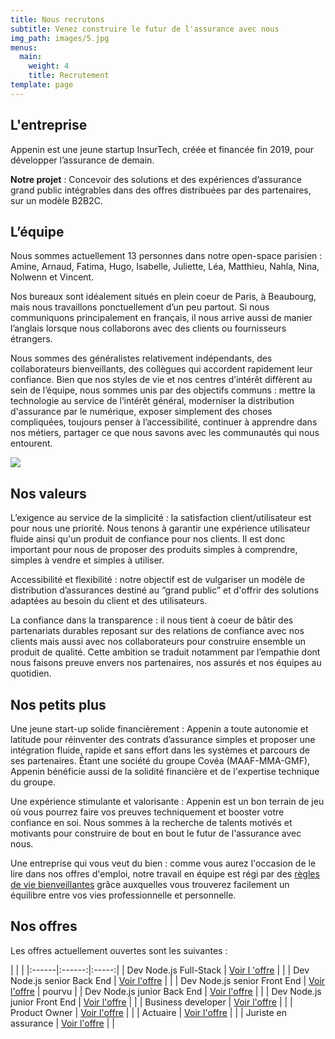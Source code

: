 ```yaml
---
title: Nous recrutons
subtitle: Venez construire le futur de l'assurance avec nous
img_path: images/5.jpg
menus:
  main:
    weight: 4
    title: Recrutement
template: page
---
```


## L'entreprise

Appenin est une jeune startup InsurTech, créée et financée fin 2019, pour développer l’assurance de demain.

<b>Notre projet</b> : Concevoir des solutions et des expériences d’assurance grand public intégrables dans des offres distribuées par des partenaires, sur un modèle B2B2C.

## L’équipe

Nous sommes actuellement 13 personnes dans notre open-space parisien : Amine, Arnaud, Fatima, Hugo, Isabelle, Juliette, Léa, Matthieu, Nahla, Nina, Nolwenn et Vincent. 

Nos bureaux sont idéalement situés en plein coeur de Paris, à Beaubourg, mais nous travaillons ponctuellement d’un peu partout. 
Si nous communiquons principalement en 
français, il nous arrive aussi de manier l’anglais lorsque nous collaborons avec des clients ou 
fournisseurs étrangers.

Nous sommes des généralistes relativement indépendants, des collaborateurs bienveillants, des collègues qui accordent rapidement leur confiance. 
Bien que nos styles de vie et nos centres d’intérêt diffèrent au sein de l’équipe, nous sommes unis par des objectifs communs : mettre la technologie au service 
de l’intérêt général, moderniser la distribution d'assurance par le numérique, exposer simplement des choses compliquées, toujours penser à l’accessibilité, 
continuer à apprendre dans nos métiers, partager ce que nous savons avec les communautés qui nous entourent.

<img src="/images/11.jpg">

## Nos valeurs 

L’exigence au service de la simplicité : la satisfaction client/utilisateur est pour nous une priorité. Nous tenons à garantir une expérience utilisateur fluide ainsi
qu'un produit de confiance pour nos clients. Il est donc important pour nous de proposer des produits simples à comprendre, simples à vendre et simples à utiliser. 

Accessibilité et flexibilité : notre objectif est de vulgariser un modèle de distribution d’assurances destiné au “grand public” et d'offrir des solutions adaptées au
besoin du client et des utilisateurs. 

La confiance dans la transparence : il nous tient à coeur de bâtir des partenariats durables reposant sur des relations de confiance avec nos clients 
mais aussi avec nos collaborateurs pour construire ensemble un produit de qualité. Cette ambition se traduit notamment par l’empathie dont nous faisons preuve envers nos
partenaires, nos assurés et nos équipes au quotidien. 


## Nos petits plus 

Une jeune start-up solide financièrement : Appenin a toute autonomie et latitude pour réinventer des contrats d’assurance simples et proposer une intégration fluide,
rapide et sans effort dans les systèmes et parcours de ses partenaires. Étant une société du groupe Covéa (MAAF-MMA-GMF), Appenin bénéficie aussi de la solidité
financière et de l'expertise technique du groupe. 

Une expérience stimulante et valorisante : Appenin est un bon terrain de jeu où vous pourrez faire vos preuves techniquement et booster votre confiance en soi. Nous sommes à la recherche de talents motivés et motivants pour construire de bout en bout le futur de l'assurance avec nous. 

Une entreprise qui vous veut du bien : comme vous aurez l'occasion de le lire dans nos offres d'emploi, notre travail en équipe est régi par des [règles de vie
bienveillantes](https://appenin.github.io/appenin/charte.html) grâce auxquelles vous trouverez facilement un équilibre entre vos vies professionnelle et personnelle.


## Nos offres 

Les offres actuellement ouvertes sont les suivantes :

|   |   |
|:------|:------:|:-----:|
| Dev Node.js Full-Stack | <a href="/offers/developer-node-js-full-stack/" class="button">Voir l 'offre</a>  | |
| Dev Node.js senior Back End | <a href="/offers/developer-node-js-senior-back/" class="button">Voir l'offre</a>  | |
| Dev Node.js senior Front End | <a href="/offers/developer-node-js-senior-front/" class="button">Voir l'offre</a>  | <span class="mini-rubber-stamp">pourvu</span> |
| Dev Node.js junior Back End | <a href="/offers/developer-node-js-junior-back/" class="button">Voir l'offre</a>  | |
| Dev Node.js junior Front End | <a href="/offers/developer-node-js-junior-front/" class="button">Voir l'offre</a>  | |
| Business developer | <a href="/offers/business-developer/" class="button">Voir l'offre</a> | |
| Product Owner | <a href="/offers/product-owner/" class="button">Voir l'offre</a> | |
| Actuaire | <a href="/offers/actuaire/" class="button">Voir l'offre</a> | |
| Juriste en assurance | <a href="/offers/juriste-en-assurance/" class="button">Voir l'offre</a> | |

